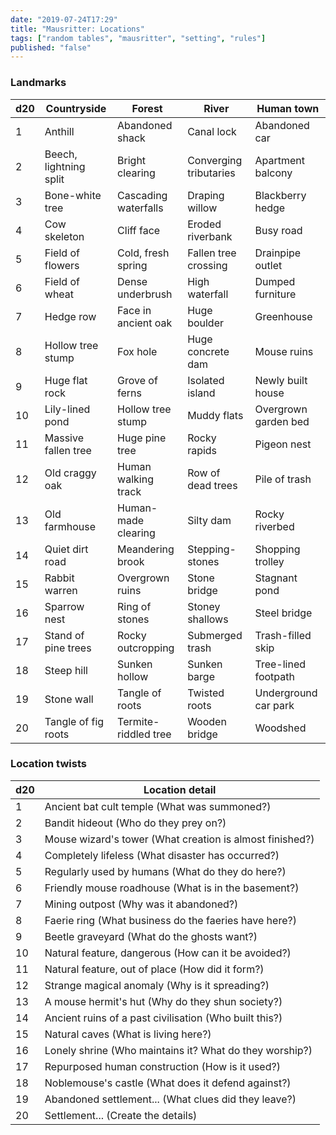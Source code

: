 ```yaml
---
date: "2019-07-24T17:29"
title: "Mausritter: Locations"
tags: ["random tables", "mausritter", "setting", "rules"]
published: "false"
---
```


<table-roller table="landmarks,twists" buttons='[
["Countryside", {
    "Hex type": "Countryside ",
    "Landmark": "Countryside",
    "Detail": "Location detail"
}],
["Forest", {
    "Hex type": "Forest ",
    "Landmark": "Forest",
    "Detail": "Location detail"
}],
["River", {
    "Hex type": "River ",
    "Landmark": "River",
    "Detail": "Location detail"
}],
["Human", {
    "Hex type": "Human town ",
    "Landmark": "Human town",
    "Detail": "Location detail"
}]
]' data='{
    "Type": ["Countryside", "Countryside", "Forest", "Forest", "River", "Human town"]
}'></table-roller>

### Landmarks

<div data-table-marker="landmarks"></div>

|d20|Countryside            |Forest                            |River                                  |Human town          |
|---|-----------------------|----------------------------------|---------------------------------------|--------------------|
|1  |Anthill                |Abandoned shack                   |Canal lock                             |Abandoned car       |
|2  |Beech, lightning split |Bright clearing                   |Converging tributaries                 |Apartment balcony   |
|3  |Bone-white tree        |Cascading waterfalls              |Draping willow                         |Blackberry hedge    |
|4  |Cow skeleton           |Cliff face                        |Eroded riverbank                       |Busy road           |
|5  |Field of flowers       |Cold, fresh spring                |Fallen tree crossing                   |Drainpipe outlet    |
|6  |Field of wheat         |Dense underbrush                  |High waterfall                         |Dumped furniture    |
|7  |Hedge row              |Face in ancient oak               |Huge boulder                           |Greenhouse          |
|8  |Hollow tree stump      |Fox hole                          |Huge concrete dam                      |Mouse ruins         |
|9  |Huge flat rock         |Grove of ferns                    |Isolated island                        |Newly built house   |
|10 |Lily-lined pond        |Hollow tree stump                 |Muddy flats                            |Overgrown garden bed|
|11 |Massive fallen tree    |Huge pine tree                    |Rocky rapids                           |Pigeon nest         |
|12 |Old craggy oak         |Human walking track               |Row of dead trees                      |Pile of trash       |
|13 |Old farmhouse          |Human-made clearing               |Silty dam                              |Rocky riverbed      |
|14 |Quiet dirt road        |Meandering brook                  |Stepping-stones                        |Shopping trolley    |
|15 |Rabbit warren          |Overgrown ruins                   |Stone bridge                           |Stagnant pond       |
|16 |Sparrow nest           |Ring of stones                    |Stoney shallows                        |Steel bridge        |
|17 |Stand of pine trees    |Rocky outcropping                 |Submerged trash                        |Trash-filled skip   |
|18 |Steep hill             |Sunken hollow                     |Sunken barge                           |Tree-lined footpath |
|19 |Stone wall             |Tangle of roots                   |Twisted roots                          |Underground car park|
|20 |Tangle of fig roots    |Termite-riddled tree              |Wooden bridge                          |Woodshed            |

### Location twists

<div data-table-marker="twists"></div>

|d20|Location detail         |
|---|-----------------------|
|1  |Ancient bat cult temple (What was summoned?)|
|2  |Bandit hideout (Who do they prey on?)|
|3  |Mouse wizard's tower (What creation is almost finished?)|
|4  |Completely lifeless (What disaster has occurred?)|
|5  |Regularly used by humans (What do they do here?)|
|6  |Friendly mouse roadhouse (What is in the basement?)|
|7  |Mining outpost (Why was it abandoned?)|
|8  |Faerie ring (What business do the faeries have here?)|
|9  |Beetle graveyard (What do the ghosts want?)|
|10 |Natural feature, dangerous (How can it be avoided?)|
|11 |Natural feature, out of place (How did it form?)|
|12 |Strange magical anomaly (Why is it spreading?)|
|13 |A mouse hermit's hut (Why do they shun society?)|
|14 |Ancient ruins of a past civilisation (Who built this?)|
|15 |Natural caves (What is living here?) |
|16 |Lonely shrine (Who maintains it? What do they worship?)|
|17 |Repurposed human construction (How is it used?)|
|18 |Noblemouse's castle (What does it defend against?)|
|19 |Abandoned settlement... (What clues did they leave?)|
|20 |Settlement... (Create the details)|
